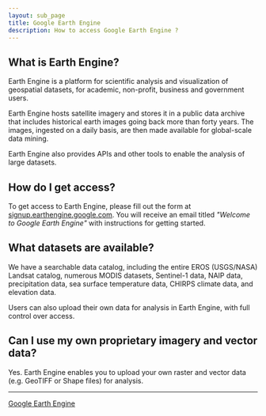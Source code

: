```yaml
---
layout: sub_page
title: Google Earth Engine
description: How to access Google Earth Engine ?
---
```


## What is Earth Engine?

Earth Engine is a platform for scientific analysis and visualization of geospatial datasets, for academic, non-profit, business and government users.

Earth Engine hosts satellite imagery and stores it in a public data archive that includes historical earth images going back more than forty years. The images, ingested on a daily basis, are then made available for global-scale data mining.

Earth Engine also provides APIs and other tools to enable the analysis of large datasets.

## How do I get access?

To get access to Earth Engine, please fill out the form at [signup.earthengine.google.com](https://signup.earthengine.google.com/). You will receive an email titled *"Welcome to Google Earth Engine"* with instructions for getting started.

## What datasets are available?

We have a searchable data catalog, including the entire EROS (USGS/NASA) Landsat catalog, numerous MODIS datasets, Sentinel-1 data, NAIP data, precipitation data, sea surface temperature data, CHIRPS climate data, and elevation data.

Users can also upload their own data for analysis in Earth Engine, with full control over access.

## Can I use my own proprietary imagery and vector data?

Yes. Earth Engine enables you to upload your own raster and vector data (e.g. GeoTIFF or Shape files) for analysis.

---

[Google Earth Engine](https://earthengine.google.com/faq/)